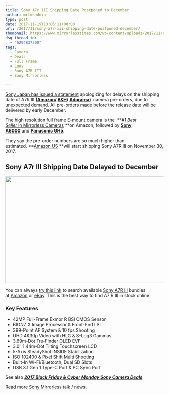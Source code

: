 ```yaml
---
title: Sony A7r III Shipping Date Postponed to December
author: mrtmsadmin
type: post
date: 2017-11-19T13:06:11+00:00
url: /2017/11/sony-a7r-iii-shipping-date-postponed-december/
thumbnail: https://www.mirrorlesstimes.com/wp-content/uploads/2017/11/sony-a7r-iii-shipping-date.jpg
dsq_thread_id:
  - "6294837200"
tags:
  - Camera
  - Deals
  - Full Frame
  - Lens
  - Sony A7R III
  - Sony Mirrorless

---
```

<span class="s1"><a href="http://www.sony.jp/ichigan/info2/20171117.html">Sony Japan has issued a statement</a> apologizing for delays on the shipping date of A7R III <strong>(<a href="https://aax-us-east.amazon-adsystem.com/x/c/QuxMpfsOAG4bJs1BIYR1-YMAAAFf1Fo0IgEAAAFKATET3iY/https://assoc-redirect.amazon.com/g/r/http://amzn.to/2AUniPD/ref=as_at?linkCode=w61&imprToken=loINgziut6vI9OjS6RWbNg&slotNum=0" target="_blank" rel="nofollow external noopener noreferrer" data-wpel-link="external">Amazon</a>/ <a href="https://www.bhphotovideo.com/c/product/1369441-REG/sony_ilce7rm2_b_alpha_a7r_iii_mirrorless.html/BI/20175/KBID/14249" target="_blank" rel="nofollow external noopener noreferrer" data-wpel-link="external">B&H</a>/ <a href="https://adorama.evyy.net/c/63923/51926/1036?u=https%3A%2F%2Fwww.adorama.com%2Fsearchsite%2Fdefault.aspx%3Fsearchinfo%3Dsony%2Ba7r%2Biii" target="_blank" rel="nofollow external noopener noreferrer" data-wpel-link="external">Adorama</a>) </strong> camera pre-orders, due to unexpected demand. All pre-orders made before the release date will be delivered by early December.</span>

The high resolution full frame E-mount camera is the  **<a class="badge-link" title="Mirrorless Cameras" href="https://aax-us-east.amazon-adsystem.com/x/c/QuxMpfsOAG4bJs1BIYR1-YMAAAFf1Fo0IgEAAAFKATET3iY/https://assoc-redirect.amazon.com/g/r/http://www.amazon.com/Best-Sellers-Electronics-Mirrorless-Cameras/zgbs/electronics/3109924011/ref=as_at/?imprToken=loINgziut6vI9OjS6RWbNg&slotNum=1&ie=UTF8&linkCode=sl2&tag=daicamnew-20&linkId=1a1e8585c30407364fba8b17abb56421" target="_blank" rel="nofollow external noopener noreferrer" data-wpel-link="external"><i class="a-icon a-icon-addon p13n-best-seller-badge">#<span class="rank-number">1</span> Best Seller </i><span class="cat-name">in <span class="cat-link">Mirrorless Cameras</span></span></a> **on Amazon, followed by <a href="https://aax-us-east.amazon-adsystem.com/x/c/QuxMpfsOAG4bJs1BIYR1-YMAAAFf1Fo0IgEAAAFKATET3iY/https://assoc-redirect.amazon.com/g/r/https://www.amazon.com/Sony-Mirrorless-Digital-Camera-16-50mm/dp/B00I8BICB2/ref=as_at?creativeASIN=B00I8BICB2&linkCode=w61&imprToken=loINgziut6vI9OjS6RWbNg&slotNum=2&tag=daicamnew-20" target="_blank" rel="nofollow external noopener noreferrer" data-wpel-link="external" data-amzn-asin="B00I8BICB2"><strong>Sony A6000</strong></a> and <a href="https://aax-us-east.amazon-adsystem.com/x/c/QuxMpfsOAG4bJs1BIYR1-YMAAAFf1Fo0IgEAAAFKATET3iY/https://assoc-redirect.amazon.com/g/r/https://www.amazon.com/s/ref=as_at/?imprToken=loINgziut6vI9OjS6RWbNg&slotNum=3&url=search-alias=electronics&field-keywords=Panasonic+GH5&linkCode=w61&tag=daicamnew-20" target="_blank" rel="nofollow external noopener noreferrer" data-wpel-link="external"><strong>Panasonic GH5</strong></a>.

They say the pre-order numbers are so much higher than estimated. **<a href="https://www.amazon.com/Sony-42-4MP-Full-frame-Mirrorless-Interchangeable-Lens/dp/B076TGDHPT/?tag=daicamnew-20" target="_blank" rel="noopener nofollow external noreferrer" data-wpel-link="external">Amazon US</a> **will start shipping Sony A7R III on November 30, 2017.<!--more-->

## Sony A7r III Shipping Date Delayed to December

[<img class="aligncenter size-full wp-image-1434" src="https://i1.wp.com/www.mirrorlesstimes.com/wp-content/uploads/2017/11/sony-a7r-iii-shipping-date.jpg?resize=600%2C338&#038;ssl=1" alt="" width="600" height="338" srcset="https://i1.wp.com/www.mirrorlesstimes.com/wp-content/uploads/2017/11/sony-a7r-iii-shipping-date.jpg?w=1280&ssl=1 1280w, https://i1.wp.com/www.mirrorlesstimes.com/wp-content/uploads/2017/11/sony-a7r-iii-shipping-date.jpg?resize=470%2C264&ssl=1 470w, https://i1.wp.com/www.mirrorlesstimes.com/wp-content/uploads/2017/11/sony-a7r-iii-shipping-date.jpg?resize=768%2C432&ssl=1 768w, https://i1.wp.com/www.mirrorlesstimes.com/wp-content/uploads/2017/11/sony-a7r-iii-shipping-date.jpg?resize=970%2C546&ssl=1 970w, https://i1.wp.com/www.mirrorlesstimes.com/wp-content/uploads/2017/11/sony-a7r-iii-shipping-date.jpg?w=1200&ssl=1 1200w" sizes="(max-width: 600px) 100vw, 600px" data-recalc-dims="1" />][1]

You can always <a href="https://aax-us-east.amazon-adsystem.com/x/c/QiIjWh52UXJMlaGGpqt7Qt4AAAFfyUIwmwEAAAFKAeeDh10/https://assoc-redirect.amazon.com/g/r/http://amzn.to/2yCWlys/ref=as_at?linkCode=w61&imprToken=WYVIwqXHpI8x01FSbKL39w&slotNum=1" target="_blank" rel="nofollow external noopener noreferrer" data-wpel-link="external">try this link</a> to search available [Sony A7R III][2] bundles at <a href="https://aax-us-east.amazon-adsystem.com/x/c/QiIjWh52UXJMlaGGpqt7Qt4AAAFfyUIwmwEAAAFKAeeDh10/https://assoc-redirect.amazon.com/g/r/http://amzn.to/2yCWlys/ref=as_at?linkCode=w61&imprToken=WYVIwqXHpI8x01FSbKL39w&slotNum=2" target="_blank" rel="nofollow external noopener noreferrer" data-wpel-link="external">Amazon</a> or <a href="http://rover.ebay.com/rover/1/711-53200-19255-0/1?icep_ff3=9&pub=5575061265&toolid=10001&campid=5337389939&customid=&icep_uq=Sony+A7R+III&icep_sellerId=&icep_ex_kw=&icep_sortBy=12&icep_catId=625&icep_minPrice=&icep_maxPrice=&ipn=psmain&icep_vectorid=229466&kwid=902099&mtid=824&kw=lg" target="_blank" rel="nofollow external noopener noreferrer" data-wpel-link="external">eBay</a>. This is the best way to find A7 R III in stock online.

### Key Features

  * 42MP Full-Frame Exmor R BSI CMOS Sensor
  * BIONZ X Image Processor & Front-End LSI
  * 399-Point AF System & 10 fps Shooting
  * UHD 4K30p Video with HLG & S-Log3 Gammas
  * 3.69m-Dot Tru-Finder OLED EVF
  * 3.0″ 1.44m-Dot Tilting Touchscreen LCD
  * 5-Axis SteadyShot INSIDE Stabilization
  * ISO 102400 & Pixel Shift Multi Shooting
  * Built-In Wi-Fi/Bluetooth, Dual SD Slots
  * USB 3.1 Gen 1 Type-C Port & PC Sync Port

See also <a title="2017 Black Friday & Cyber Monday Sony Camera Deals" href="https://www.mirrorlesstimes.com/2017/11/2017-sony-camera-lenses-black-friday-deals/" target="_blank" rel="follow noopener" data-wpel-link="exclude"><em><strong>2017 Black Friday & Cyber Monday Sony Camera Deals</strong></em></a>

Read more [Sony Mirrorless][3] talk / news.

 [1]: https://i1.wp.com/www.mirrorlesstimes.com/wp-content/uploads/2017/11/sony-a7r-iii-shipping-date.jpg?ssl=1
 [2]: https://www.mirrorlesstimes.com/tags/sony-a7r-iii/
 [3]: https://www.mirrorlesstimes.com/tags/sony-mirrorless/